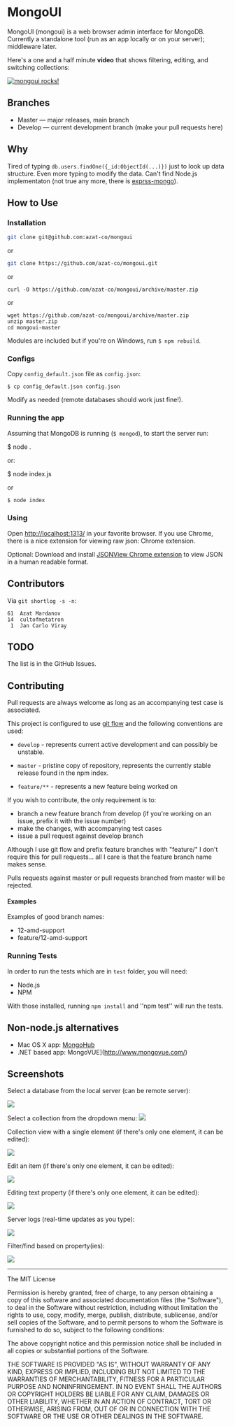 # MongoUI

MongoUI (mongoui) is a web browser admin interface for MongoDB. Currently a standalone tool (run as an app locally or on your server); middleware later.

Here's a one and a half minute **video** that shows filtering, editing, and switching collections:

[![mongoui rocks!](http://img.youtube.com/vi/l8Rfpow0f9A/0.jpg)](http://www.youtube.com/watch?v=l8Rfpow0f9A)


## Branches

* Master — major releases, main branch
* Develop — current development branch (make your pull requests here)


## Why

Tired of typing `db.users.findOne({_id:ObjectId(...)})` just to look up data structure. Even more typing to modify the data. Can't find Node.js implementaton (not true any more, there is [exprss-mongo](https://github.com/andzdroid/mongo-express)).


## How to Use

### Installation

```bash
git clone git@github.com:azat-co/mongoui
```

or

```bash
git clone https://github.com/azat-co/mongoui.git
```

or

```
curl -O https://github.com/azat-co/mongoui/archive/master.zip
```

or

```
wget https://github.com/azat-co/mongoui/archive/master.zip
unzip master.zip
cd mongoui-master
```

Modules are included but if you're on Windows, run `$ npm rebuild`.

### Configs

Copy `config_default.json` file as `config.json`:

```
$ cp config_default.json config.json
```

Modify as needed (remote databases should work just fine!).


### Running the app

Assuming that MongoDB is running (`$ mongod`), to start the server run:

  $ node .

or:

  $ node index.js

or

```bash
$ node index
```


### Using

Open <http://localhost:1313/> in your favorite browser. If you use Chrome, there is a nice extension for viewing raw json: Chrome extension.

Optional: Download and install [JSONView Chrome extension](https://chrome.google.com/webstore/detail/jsonview/chklaanhfefbnpoihckbnefhakgolnmc) to view JSON in a human readable format.

## Contributors

Via `git shortlog -s -n`:

    61  Azat Mardanov
    14  cultofmetatron
     1  Jan Carlo Viray



## TODO

The list is in the GitHub Issues.

## Contributing


Pull requests are always welcome as long as an accompanying test case is
associated.

This project is configured to use [git
flow](https://github.com/nvie/gitflow/) and the following conventions
are used:

* ``develop`` - represents current active development and can possibly be
  unstable.

* ``master`` - pristine copy of repository, represents the currently
  stable release found in the npm index.

* ``feature/**`` - represents a new feature being worked on

If you wish to contribute, the only requirement is to:

- branch a new feature branch from develop (if you're working on an
  issue, prefix it with the issue number)
- make the changes, with accompanying test cases
- issue a pull request against develop branch

Although I use git flow and prefix feature branches with "feature/" I
don't require this for pull requests... all I care is that the feature
branch name makes sense.

Pulls requests against master or pull requests branched from master will
be rejected.

#### Examples

Examples of good branch names:

* 12-amd-support
* feature/12-amd-support


### Running Tests

In order to run the tests which are in `test` folder, you will need:

* Node.js
* NPM

With those installed, running `npm install` and ''npm test'' will run the tests.


## Non-node.js alternatives

* Mac OS X app: [MongoHub](http://mongohub.todayclose.com/)
* .NET based app: MongoVUE](http://www.mongovue.com/)


## Screenshots


Select a database from the local server (can be remote server):

![](https://raw.githubusercontent.com/azat-co/mongoui/master/docs/database-select.png)

Select a collection from the dropdown menu:
![](https://raw.githubusercontent.com/azat-co/mongoui/master/docs/collection-select.png)

Collection view with a single element (if there's only one element, it can be edited):

![](https://raw.githubusercontent.com/azat-co/mongoui/master/docs/collection-view.png)

Edit an item (if there's only one element, it can be edited):

![](https://raw.githubusercontent.com/azat-co/mongoui/master/docs/collection-edit.png)

Editing text property (if there's only one element, it can be edited):

![](https://raw.githubusercontent.com/azat-co/mongoui/master/docs/text-edit.png)

Server logs (real-time updates as you type):

![](https://raw.githubusercontent.com/azat-co/mongoui/master/docs/text-edit-server.png)

Filter/find based on property(ies):

![](https://raw.githubusercontent.com/azat-co/mongoui/master/docs/filter.png)


---

The MIT License

Permission is hereby granted, free of charge, to any person obtaining a copy
of this software and associated documentation files (the "Software"), to deal
in the Software without restriction, including without limitation the rights
to use, copy, modify, merge, publish, distribute, sublicense, and/or sell
copies of the Software, and to permit persons to whom the Software is
furnished to do so, subject to the following conditions:

The above copyright notice and this permission notice shall be included in
all copies or substantial portions of the Software.

THE SOFTWARE IS PROVIDED "AS IS", WITHOUT WARRANTY OF ANY KIND, EXPRESS OR
IMPLIED, INCLUDING BUT NOT LIMITED TO THE WARRANTIES OF MERCHANTABILITY,
FITNESS FOR A PARTICULAR PURPOSE AND NONINFRINGEMENT. IN NO EVENT SHALL THE
AUTHORS OR COPYRIGHT HOLDERS BE LIABLE FOR ANY CLAIM, DAMAGES OR OTHER
LIABILITY, WHETHER IN AN ACTION OF CONTRACT, TORT OR OTHERWISE, ARISING FROM,
OUT OF OR IN CONNECTION WITH THE SOFTWARE OR THE USE OR OTHER DEALINGS IN
THE SOFTWARE.
